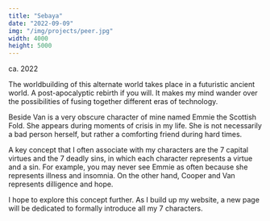 ```yaml
---
title: "Sebaya"
date: "2022-09-09"
img: "/img/projects/peer.jpg"
width: 4000
height: 5000
---
```


ca. 2022

The worldbuilding of this alternate world takes place in a futuristic ancient world. A post-apocalyptic rebirth if you will. It makes my mind wander over the possibilities of fusing together different eras of technology.

Beside Van is a very obscure character of mine named Emmie the Scottish Fold. She appears during moments of crisis in my life. She is not necessarily a bad person herself, but rather a comforting friend during hard times.

A key concept that I often associate with my characters are the 7 capital virtues and the 7 deadly sins, in which each character represents a virtue and a sin. For example, you may never see Emmie as often because she represents illness and insomnia. On the other hand, Cooper and Van represents dilligence and hope.

I hope to explore this concept further. As I build up my website, a new page will be dedicated to formally introduce all my 7 characters.
